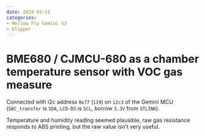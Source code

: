 ```yaml
---
date: 2024-01-11
categories: 
- Mellow Fly Gemini V3
- Klipper
---
```


# BME680 / CJMCU-680 as a chamber temperature sensor with VOC gas measure

Connected with i2c address `0x77` (`119`) on `i2c3` of the Gemini MCU (`SBC_transfer` is `SDA`, `LCD-D5` is `SCL`, borrow `3.3V` from `STLINK`).

Temperature and humidity reading seemed plausible, raw gas resistance responds to ABS printing, but the raw value isn't very useful.